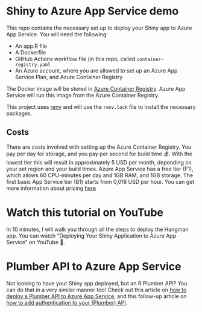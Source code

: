 # Shiny to Azure App Service demo

This repo contains the necessary set up to deploy your Shiny app to Azure App Service. You will need the following:

* An app.R file
* A Dockerfile
* GitHub Actions workflow file (in this repo, called `container-registry.yaml`
* An Azure account, where you are allowed to set up an Azure App Service Plan, and Azure Container Registry

The Docker image will be stored in [Azure Container Registry](https://azure.microsoft.com/en-us/products/container-registry). Azure App Service will run this image from the Azure Container Registry.

This project uses [renv](https://rstudio.github.io/renv/index.html) and will use the `renv.lock` file to install the necessary packages.

## Costs

There are costs involved with setting up the Azure Container Registry. You pay per day for storage, and you pay per second for build time 💰. With the lowest tier this will result in approximately 5 USD per month, depending on your set region and your build times. Azure App Service has a free tier (F1), which allows 60 CPU-minutes per day and 1GB RAM, and 1GB storage. The first basic App Service tier (B1) starts from 0,018 USD per hour. You can get more information about pricing [here](https://azure.microsoft.com/nl-nl/pricing/details/app-service/linux/)

# Watch this tutorial on YouTube

In 10 minutes, I will walk you through all the steps to deploy the Hangman app. You can watch "Deploying Your Shiny Application to Azure App Service" on YouTube 🚀.

# Plumber API to Azure App Service

Not looking to have your Shiny app deployed, but an R Plumber API? You can do that in a very similar manner too! Check out this article on [how to deploy a Plumber API to Azure App Service](https://veerlevanleemput.medium.com/hosting-a-r-plumber-api-using-azure-app-service-4e78936787cf), and this follow-up article on [how to add authentication to your (Plumber) API](https://veerlevanleemput.medium.com/adding-authentication-to-an-api-on-azure-app-service-f7a3770986f).


